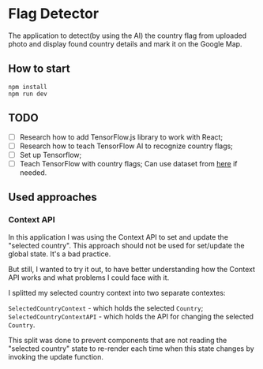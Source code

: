 # Flag Detector
The application to detect(by using the AI) the country flag from uploaded photo and display found country details and mark it on the Google Map.

## How to start
```
npm install
npm run dev
```

## TODO
- [ ] Research how to add TensorFlow.js library to work with React;  
- [ ] Research how to teach TensorFlow AI to recognize country flags;  
- [ ] Set up Tensorflow;  
- [ ] Teach TensorFlow with country flags; Can use dataset from [here](https://github.com/iamvukasin/flagnet/tree/master/dataset) if needed. 

## Used approaches

### Context API
In this application I was using the Context API to set and update the "selected country". 
This approach should not be used for set/update the global state. It's a bad practice. 

But still, I wanted to try it out, to have better understanding how the Context API works and what problems I could face with it.

I splitted my selected country context into two separate contextes:

```SelectedCountryContext``` - which holds the selected ```Country```;   
```SelectedCountryContextAPI``` - which holds the API for changing the selected ```Country```.

This split was done to prevent components that are not reading the "selected country" state to re-render each time when 
this state changes by invoking the update function.
